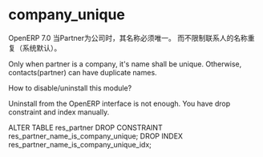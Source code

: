 company_unique
==============

OpenERP 7.0 当Partner为公司时，其名称必须唯一。 而不限制联系人的名称重复（系统默认）。

Only when partner is a company, it's name shall be unique. Otherwise, contacts(partner) can have duplicate names.

How to disable/uninstall this module?

Uninstall from the OpenERP interface is not enough.
You have drop constraint and index manually.

ALTER TABLE res_partner DROP CONSTRAINT res_partner_name_is_company_unique;
DROP INDEX res_partner_name_is_company_unique_idx;
